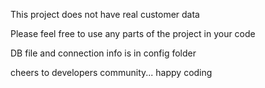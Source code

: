 This project does not have real customer data

Please feel free to use any parts of the project in your code

DB file and connection info is in config folder

cheers to developers community... happy coding

